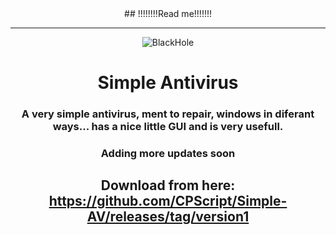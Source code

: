 <div align=center>
## !!!!!!!!Read me!!!!!!!

------------

![BlackHole](https://user-images.githubusercontent.com/83523587/236891635-5a7d1b99-0305-401a-9a7e-a10a0756784d.png)
# Simple Antivirus

### A very simple antivirus, ment to repair, windows in diferant ways... has a nice little GUI and is very usefull.
### Adding more updates soon


## Download from here: https://github.com/CPScript/Simple-AV/releases/tag/version1

